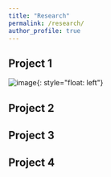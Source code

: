 ```yaml
---
title: "Research"
permalink: /research/
author_profile: true
---
```


## Project 1
![image](https://ekanshsareen.github.io/files/rp_1.jpg){: style="float: left"}

## Project 2

## Project 3

## Project 4


